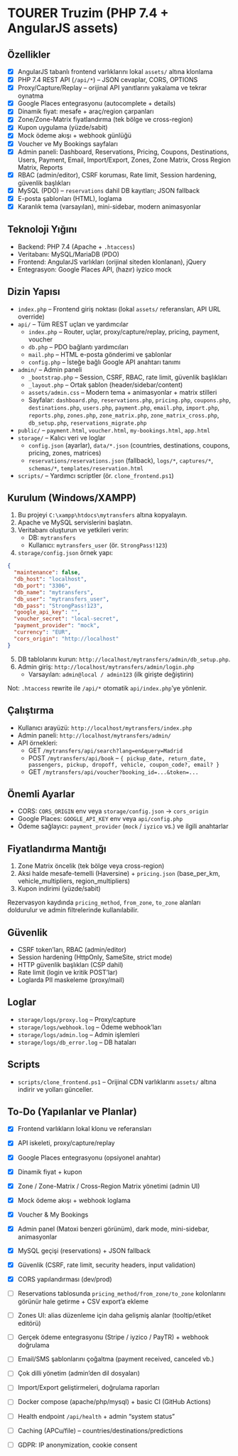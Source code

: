 # TOURER Truzim (PHP 7.4 + AngularJS assets)

## Özellikler

- [x] AngularJS tabanlı frontend varlıklarını lokal `assets/` altına klonlama
- [x] PHP 7.4 REST API (`/api/*`) – JSON cevaplar, CORS, OPTIONS
- [x] Proxy/Capture/Replay – orijinal API yanıtlarını yakalama ve tekrar oynatma
- [x] Google Places entegrasyonu (autocomplete + details)
- [x] Dinamik fiyat: mesafe + araç/region çarpanları
- [x] Zone/Zone-Matrix fiyatlandırma (tek bölge ve cross-region)
- [x] Kupon uygulama (yüzde/sabit)
- [x] Mock ödeme akışı + webhook günlüğü
- [x] Voucher ve My Bookings sayfaları
- [x] Admin paneli: Dashboard, Reservations, Pricing, Coupons, Destinations, Users, Payment, Email, Import/Export, Zones, Zone Matrix, Cross Region Matrix, Reports
- [x] RBAC (admin/editor), CSRF koruması, Rate limit, Session hardening, güvenlik başlıkları
- [x] MySQL (PDO) – `reservations` dahil DB kayıtları; JSON fallback
- [x] E-posta şablonları (HTML), loglama
- [x] Karanlık tema (varsayılan), mini-sidebar, modern animasyonlar

## Teknoloji Yığını

- Backend: PHP 7.4 (Apache + `.htaccess`)
- Veritabanı: MySQL/MariaDB (PDO)
- Frontend: AngularJS varlıkları (orijinal siteden klonlanan), jQuery
- Entegrasyon: Google Places API, (hazır) iyzico mock

## Dizin Yapısı

- `index.php` – Frontend giriş noktası (lokal `assets/` referansları, API URL override)
- `api/` – Tüm REST uçları ve yardımcılar
  - `index.php` – Router, uçlar, proxy/capture/replay, pricing, payment, voucher
  - `db.php` – PDO bağlantı yardımcıları
  - `mail.php` – HTML e-posta gönderimi ve şablonlar
  - `config.php` – İsteğe bağlı Google API anahtarı tanımı
- `admin/` – Admin paneli
  - `_bootstrap.php` – Session, CSRF, RBAC, rate limit, güvenlik başlıkları
  - `_layout.php` – Ortak şablon (header/sidebar/content)
  - `assets/admin.css` – Modern tema + animasyonlar + matrix stilleri
  - Sayfalar: `dashboard.php`, `reservations.php`, `pricing.php`, `coupons.php`, `destinations.php`, `users.php`, `payment.php`, `email.php`, `import.php`, `reports.php`, `zones.php`, `zone_matrix.php`, `zone_matrix_cross.php`, `db_setup.php`, `reservations_migrate.php`
- `public/` – `payment.html`, `voucher.html`, `my-bookings.html`, `app.html`
- `storage/` – Kalıcı veri ve loglar
  - `config.json` (ayarlar), `data/*.json` (countries, destinations, coupons, pricing, zones, matrices)
  - `reservations/reservations.json` (fallback), `logs/*`, `captures/*`, `schemas/*`, `templates/reservation.html`
- `scripts/` – Yardımcı scriptler (ör. `clone_frontend.ps1`)

## Kurulum (Windows/XAMPP)

1) Bu projeyi `C:\xampp\htdocs\mytransfers` altına kopyalayın.
2) Apache ve MySQL servislerini başlatın.
3) Veritabanı oluşturun ve yetkileri verin:
   - DB: `mytransfers`
   - Kullanıcı: `mytransfers_user` (ör. `StrongPass!123`)
4) `storage/config.json` örnek yapı:
```json
{
  "maintenance": false,
  "db_host": "localhost",
  "db_port": "3306",
  "db_name": "mytransfers",
  "db_user": "mytransfers_user",
  "db_pass": "StrongPass!123",
  "google_api_key": "",
  "voucher_secret": "local-secret",
  "payment_provider": "mock",
  "currency": "EUR",
  "cors_origin": "http://localhost"
}
```
5) DB tablolarını kurun: `http://localhost/mytransfers/admin/db_setup.php`.
6) Admin giriş: `http://localhost/mytransfers/admin/login.php`
   - Varsayılan: `admin@local / admin123` (ilk girişte değiştirin)

Not: `.htaccess` rewrite ile `/api/*` otomatik `api/index.php`’ye yönlenir.

## Çalıştırma

- Kullanıcı arayüzü: `http://localhost/mytransfers/index.php`
- Admin paneli: `http://localhost/mytransfers/admin/`
- API örnekleri:
  - GET `/mytransfers/api/search?lang=en&query=Madrid`
  - POST `/mytransfers/api/book` – `{ pickup_date, return_date, passengers, pickup, dropoff, vehicle, coupon_code?, email? }`
  - GET `/mytransfers/api/voucher?booking_id=...&token=...`

## Önemli Ayarlar

- CORS: `CORS_ORIGIN` env veya `storage/config.json` → `cors_origin`
- Google Places: `GOOGLE_API_KEY` env veya `api/config.php`
- Ödeme sağlayıcı: `payment_provider` (`mock` / `iyzico` vs.) ve ilgili anahtarlar

## Fiyatlandırma Mantığı

1) Zone Matrix öncelik (tek bölge veya cross-region)
2) Aksi halde mesafe-temelli (Haversine) + `pricing.json` (base_per_km, vehicle_multipliers, region_multipliers)
3) Kupon indirimi (yüzde/sabit)

Rezervasyon kaydında `pricing_method`, `from_zone`, `to_zone` alanları doldurulur ve admin filtrelerinde kullanılabilir.

## Güvenlik

- CSRF token’ları, RBAC (admin/editor)
- Session hardening (HttpOnly, SameSite, strict mode)
- HTTP güvenlik başlıkları (CSP dahil)
- Rate limit (login ve kritik POST’lar)
- Loglarda PII maskeleme (proxy/mail)

## Loglar

- `storage/logs/proxy.log` – Proxy/capture
- `storage/logs/webhook.log` – Ödeme webhook’ları
- `storage/logs/admin.log` – Admin işlemleri
- `storage/logs/db_error.log` – DB hataları

## Scripts

- `scripts/clone_frontend.ps1` – Orijinal CDN varlıklarını `assets/` altına indirir ve yolları günceller.

## To-Do (Yapılanlar ve Planlar)

- [x] Frontend varlıkların lokal klonu ve referansları
- [x] API iskeleti, proxy/capture/replay
- [x] Google Places entegrasyonu (opsiyonel anahtar)
- [x] Dinamik fiyat + kupon
- [x] Zone / Zone-Matrix / Cross-Region Matrix yönetimi (admin UI)
- [x] Mock ödeme akışı + webhook loglama
- [x] Voucher & My Bookings
- [x] Admin panel (Matoxi benzeri görünüm), dark mode, mini-sidebar, animasyonlar
- [x] MySQL geçişi (reservations) + JSON fallback
- [x] Güvenlik (CSRF, rate limit, security headers, input validation)
- [x] CORS yapılandırması (dev/prod)
- [ ] Reservations tablosunda `pricing_method/from_zone/to_zone` kolonlarını görünür hale getirme + CSV export’a ekleme
- [ ] Zones UI: alias düzenleme için daha gelişmiş alanlar (tooltip/etiket editörü)
- [ ] Gerçek ödeme entegrasyonu (Stripe / iyzico / PayTR) + webhook doğrulama
- [ ] Email/SMS şablonlarını çoğaltma (payment received, canceled vb.)
- [ ] Çok dilli yönetim (admin’den dil dosyaları)
- [ ] Import/Export geliştirmeleri, doğrulama raporları
- [ ] Docker compose (apache/php/mysql) + basic CI (GitHub Actions)
- [ ] Health endpoint `/api/health` + admin “system status”
- [ ] Caching (APCu/file) – countries/destinations/predictions
- [ ] GDPR: IP anonymization, cookie consent

